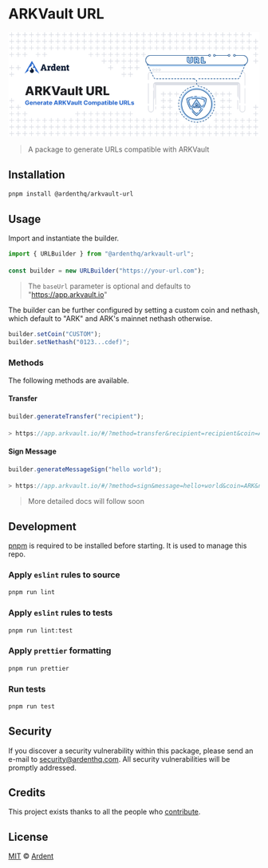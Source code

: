 # ARKVault URL

<p align="center">
    <img src="./banner.png" />
</p>

> A package to generate URLs compatible with ARKVault

## Installation

```bash
pnpm install @ardenthq/arkvault-url
```

## Usage

Import and instantiate the builder.

```js
import { URLBuilder } from "@ardenthq/arkvault-url";

const builder = new URLBuilder("https://your-url.com");
```

> The `baseUrl` parameter is optional and defaults to "https://app.arkvault.io"

The builder can be further configured by setting a custom coin and nethash, which default to "ARK" and ARK's mainnet nethash otherwise.

```js
builder.setCoin("CUSTOM");
builder.setNethash("0123...cdef)";
```

### Methods

The following methods are available.

#### Transfer

```js
builder.generateTransfer("recipient");

> https://app.arkvault.io/#/?method=transfer&recipient=recipient&coin=ARK&nethash=6e84d08bd299ed97c212c886c98a57e36545c8f5d645ca7eeae63a8bd62d8988
```

#### Sign Message

```js
builder.generateMessageSign("hello world");

> https://app.arkvault.io/#/?method=sign&message=hello+world&coin=ARK&nethash=6e84d08bd299ed97c212c886c98a57e36545c8f5d645ca7eeae63a8bd62d8988"
```

> More detailed docs will follow soon

## Development

[pnpm](https://pnpm.js.org/en/) is required to be installed before starting. It is used to manage this repo.

### Apply `eslint` rules to source

```bash
pnpm run lint
```

### Apply `eslint` rules to tests

```bash
pnpm run lint:test
```

### Apply `prettier` formatting

```bash
pnpm run prettier
```

### Run tests

```bash
pnpm run test
```

## Security

If you discover a security vulnerability within this package, please send an e-mail to security@ardenthq.com. All security vulnerabilities will be promptly addressed.

## Credits

This project exists thanks to all the people who [contribute](../../contributors).

## License

[MIT](LICENSE) © [Ardent](https://ardenthq.com)
